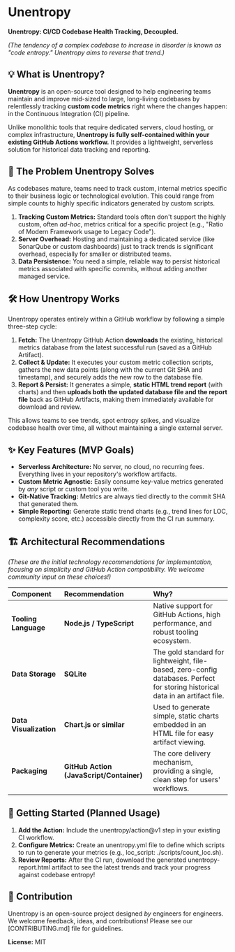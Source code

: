 # **Unentropy**

**Unentropy: CI/CD Codebase Health Tracking, Decoupled.**

*(The tendency of a complex codebase to increase in disorder is known as "code entropy." Unentropy aims to reverse that trend.)*

## **💡 What is Unentropy?**

**Unentropy** is an open-source tool designed to help engineering teams maintain and improve mid-sized to large, long-living codebases by relentlessly tracking **custom code metrics** right where the changes happen: in the Continuous Integration (CI) pipeline.

Unlike monolithic tools that require dedicated servers, cloud hosting, or complex infrastructure, **Unentropy is fully self-contained within your existing GitHub Actions workflow.** It provides a lightweight, serverless solution for historical data tracking and reporting.

## **🎯 The Problem Unentropy Solves**

As codebases mature, teams need to track custom, internal metrics specific to their business logic or technological evolution. This could range from simple counts to highly specific indicators generated by custom scripts.

1. **Tracking Custom Metrics:** Standard tools often don't support the highly custom, often *ad-hoc*, metrics critical for a specific project (e.g., "Ratio of Modern Framework usage to Legacy Code").
2. **Server Overhead:** Hosting and maintaining a dedicated service (like SonarQube or custom dashboards) just to track trends is significant overhead, especially for smaller or distributed teams.
3. **Data Persistence:** You need a simple, reliable way to persist historical metrics associated with specific commits, without adding another managed service.

## **🛠️ How Unentropy Works**

Unentropy operates entirely within a GitHub workflow by following a simple three-step cycle:

1. **Fetch:** The Unentropy GitHub Action **downloads** the existing, historical metrics database from the latest successful run (saved as a GitHub Artifact).
2. **Collect & Update:** It executes your custom metric collection scripts, gathers the new data points (along with the current Git SHA and timestamp), and securely adds the new row to the database file.
3. **Report & Persist:** It generates a simple, **static HTML trend report** (with charts) and then **uploads both the updated database file and the report file** back as GitHub Artifacts, making them immediately available for download and review.

This allows teams to see trends, spot entropy spikes, and visualize codebase health over time, all without maintaining a single external server.

## **✨ Key Features (MVP Goals)**

* **Serverless Architecture:** No server, no cloud, no recurring fees. Everything lives in your repository's workflow artifacts.
* **Custom Metric Agnostic:** Easily consume key-value metrics generated by *any* script or custom tool you write.
* **Git-Native Tracking:** Metrics are always tied directly to the commit SHA that generated them.
* **Simple Reporting:** Generate static trend charts (e.g., trend lines for LOC, complexity score, etc.) accessible directly from the CI run summary.

## **🏗️ Architectural Recommendations**

*(These are the initial technology recommendations for implementation, focusing on simplicity and GitHub Action compatibility. We welcome community input on these choices\!)*

| Component | Recommendation | Why? |
| :---- | :---- | :---- |
| **Tooling Language** | **Node.js / TypeScript** | Native support for GitHub Actions, high performance, and robust tooling ecosystem. |
| **Data Storage** | **SQLite** | The gold standard for lightweight, file-based, zero-config databases. Perfect for storing historical data in an artifact file. |
| **Data Visualization** | **Chart.js or similar** | Used to generate simple, static charts embedded in an HTML file for easy artifact viewing. |
| **Packaging** | **GitHub Action (JavaScript/Container)** | The core delivery mechanism, providing a single, clean step for users' workflows. |

## **🚀 Getting Started (Planned Usage)**

1. **Add the Action:** Include the unentropy/action@v1 step in your existing CI workflow.
2. **Configure Metrics:** Create an unentropy.yml file to define which scripts to run to generate your metrics (e.g., loc\_script: ./scripts/count\_loc.sh).
3. **Review Reports:** After the CI run, download the generated unentropy-report.html artifact to see the latest trends and track your progress against codebase entropy\!

## **🤝 Contribution**

Unentropy is an open-source project designed *by* engineers for engineers. We welcome feedback, ideas, and contributions\! Please see our \[CONTRIBUTING.md\] file for guidelines.

**License:** MIT

